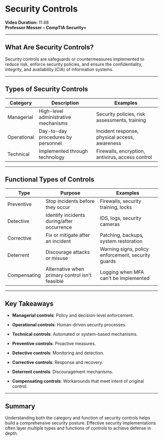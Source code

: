 # Security Controls

**Video Duration:** 11:48  
**Professor Messer – CompTIA Security+**

---

## What Are Security Controls?

Security controls are safeguards or countermeasures implemented to reduce risk, enforce security policies, and ensure the confidentiality, integrity, and availability (CIA) of information systems.

---

## Types of Security Controls

| Category           | Description                             | Examples                                         |
|--------------------|-----------------------------------------|--------------------------------------------------|
| Managerial         | High-level administrative mechanisms    | Security policies, risk assessments, training    |
| Operational        | Day-to-day procedures by personnel      | Incident response, physical access, awareness    |
| Technical          | Implemented through technology          | Firewalls, encryption, antivirus, access control |

---

## Functional Types of Controls

| Type              | Purpose                                  | Examples                                          |
|-------------------|------------------------------------------|---------------------------------------------------|
| Preventive        | Stop incidents before they occur         | Firewalls, security training, locks               |
| Detective         | Identify incidents during/after occurrence| IDS, logs, security cameras                       |
| Corrective        | Fix or mitigate after an incident        | Patching, backups, system restoration             |
| Deterrent         | Discourage attacks or misuse             | Warning signs, policy enforcement, security guards|
| Compensating      | Alternative when primary control isn't feasible | Logging when MFA can't be implemented     |

---

## Key Takeaways

- **Managerial controls**: Policy and decision-level enforcement.
- **Operational controls**: Human-driven security processes.
- **Technical controls**: Automated or system-based mechanisms.

- **Preventive controls**: Proactive measures.
- **Detective controls**: Monitoring and detection.
- **Corrective controls**: Response and recovery.
- **Deterrent controls**: Discouragement mechanisms.
- **Compensating controls**: Workarounds that meet intent of original control.

---

## Summary

Understanding both the category and function of security controls helps build a comprehensive security posture. Effective security implementations often layer multiple types and functions of controls to achieve defense in depth.
